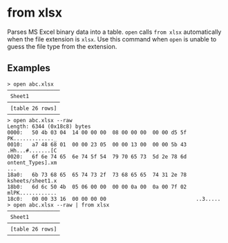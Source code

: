 # from xlsx

Parses MS Excel binary data into a table. `open` calls `from xlsx` automatically when the file extension  is `xlsx`. Use this command when `open` is unable to guess the file type from the extension.

## Examples

```shell
> open abc.xlsx
─────────────────
 Sheet1
─────────────────
 [table 26 rows]
─────────────────
> open abc.xlsx --raw
Length: 6344 (0x18c8) bytes
0000:   50 4b 03 04  14 00 00 00  08 00 00 00  00 00 d5 5f   PK............._
0010:   a7 48 68 01  00 00 23 05  00 00 13 00  00 00 5b 43   .Hh...#.......[C
0020:   6f 6e 74 65  6e 74 5f 54  79 70 65 73  5d 2e 78 6d   ontent_Types].xm
...
18a0:   6b 73 68 65  65 74 73 2f  73 68 65 65  74 31 2e 78   ksheets/sheet1.x
18b0:   6d 6c 50 4b  05 06 00 00  00 00 0a 00  0a 00 7f 02   mlPK............
18c0:   00 00 33 16  00 00 00 00                             ..3.....
> open abc.xlsx --raw | from xlsx
─────────────────
 Sheet1
─────────────────
 [table 26 rows]
─────────────────
```
